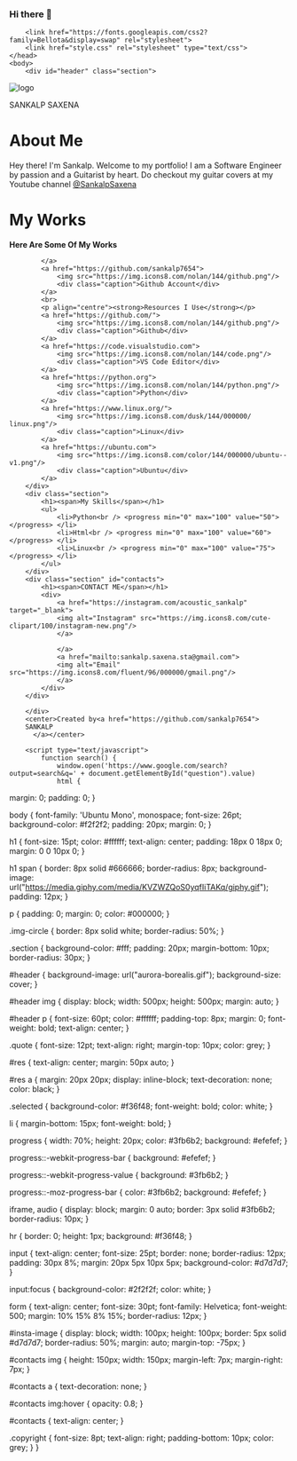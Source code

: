 ### Hi there 👋

<!DOCTYPE html>
<html>
    <head>
        <title>Welcome</title>
        
        <link href="https://fonts.googleapis.com/css2?family=Bellota&display=swap" rel="stylesheet">
        <link href="style.css" rel="stylesheet" type="text/css">
    </head>
    <body>
        <div id="header" class="section">
  <img alt="logo" class="img-circle" src="avatar.jpg">         				
            <p>SANKALP SAXENA</p>
        </div>
        <div class="section">
            <h1><span>About Me</span></h1>
            <p> Hey there! I'm Sankalp. Welcome to my portfolio! I am a Software Engineer by passion and a Guitarist by heart. Do checkout my guitar covers at my Youtube channel <a href="https://www.youtube.com/c/SankalpSaxena">@SankalpSaxena</a></p>
        </div>
        <div class="section" id="res">
            <h1><span>My Works</span></h1>
            <p align="centre"><strong>Here Are Some Of My Works</strong></p>
            
                
            </a>
            <a href="https://github.com/sankalp7654">
                <img src="https://img.icons8.com/nolan/144/github.png"/>
                <div class="caption">Github Account</div>
            </a>
            <br>
            <p align="centre"><strong>Resources I Use</strong></p>
            <a href="https://github.com/">
                <img src="https://img.icons8.com/nolan/144/github.png"/>
                <div class="caption">Github</div>
            </a>
            <a href="https://code.visualstudio.com">
                <img src="https://img.icons8.com/nolan/144/code.png"/>
                <div class="caption">VS Code Editor</div>
            </a>
            <a href="https://python.org">
                <img src="https://img.icons8.com/nolan/144/python.png"/>
                <div class="caption">Python</div>
            </a>
            <a href="https://www.linux.org/">
                <img src="https://img.icons8.com/dusk/144/000000/ linux.png"/>
                <div class="caption">Linux</div>
            </a>
            <a href="https://ubuntu.com">
                <img src="https://img.icons8.com/color/144/000000/ubuntu--v1.png"/>
                <div class="caption">Ubuntu</div>
            </a>
        </div>
        <div class="section">
            <h1><span>My Skills</span></h1>
            <ul>
                <li>Python<br /> <progress min="0" max="100" value="50"></progress> </li>
                <li>Html<br /> <progress min="0" max="100" value="60"></progress> </li>
                <li>Linux<br /> <progress min="0" max="100" value="75"></progress> </li>
            </ul>
        </div>
        <div class="section" id="contacts">
            <h1><span>CONTACT ME</span></h1>
            <div>
                <a href="https://instagram.com/acoustic_sankalp" target="_blank">
                <img alt="Instagram" src="https://img.icons8.com/cute-clipart/100/instagram-new.png"/>
                </a>

                </a>
                <a href="mailto:sankalp.saxena.sta@gmail.com">
                <img alt="Email" src="https://img.icons8.com/fluent/96/000000/gmail.png"/>
                </a>
            </div>
        </div>
        
        </div>
        <center>Created by<a href="https://github.com/sankalp7654">
        SANKALP 
          </a></center>

        <script type="text/javascript">
            function search() {
                window.open('https://www.google.com/search?output=search&q=' + document.getElementById("question").value)
                html {
  margin: 0;
  padding: 0;
}

body {
  font-family: 'Ubuntu Mono', monospace;
  font-size: 26pt;
  background-color: #f2f2f2;
  padding: 20px;
  margin: 0;
}

h1 {
  font-size: 15pt;
  color: #ffffff;
  text-align: center;
  padding: 18px 0 18px 0;
  margin: 0 0 10px 0;
}

h1 span {
  border: 8px solid #666666;
  border-radius: 8px;
  background-image: url("https://media.giphy.com/media/KVZWZQoS0yqfIiTAKq/giphy.gif");
  padding: 12px;
}

p {
  padding: 0;
  margin: 0;
  color: #000000;
}

.img-circle {
  border: 8px solid white;
  border-radius: 50%;
}

.section {
  background-color: #fff;
  padding: 20px;
  margin-bottom: 10px;
  border-radius: 30px;
}

#header {
  background-image: url("aurora-borealis.gif");
  background-size: cover;
}

#header img {
  display: block;
  width: 500px;
  height: 500px;
  margin: auto;
}

#header p {
  font-size: 60pt;
  color: #ffffff;
  padding-top: 8px;
  margin: 0;
  font-weight: bold;
  text-align: center;
}

.quote {
  font-size: 12pt;
  text-align: right;
  margin-top: 10px;
  color: grey;
}

#res {
  text-align: center;
  margin: 50px auto;
}

#res a {
  margin: 20px 20px;
  display: inline-block;
  text-decoration: none;
  color: black;
}

.selected {
  background-color: #f36f48;
  font-weight: bold;
  color: white;
}

li {
  margin-bottom: 15px;
  font-weight: bold;
}

progress {
  width: 70%;
  height: 20px;
  color: #3fb6b2;
  background: #efefef;
}

progress::-webkit-progress-bar {
  background: #efefef;
}

progress::-webkit-progress-value {
  background: #3fb6b2;
}

progress::-moz-progress-bar {
  color: #3fb6b2;
  background: #efefef;
}

iframe,
audio {
  display: block;
  margin: 0 auto;
  border: 3px solid #3fb6b2;
  border-radius: 10px;
}

hr {
  border: 0;
  height: 1px;
  background: #f36f48;
}

input {
  text-align: center;
  font-size: 25pt;
  border: none;
  border-radius: 12px;
  padding: 30px 8%;
  margin: 20px 5px 10px 5px;
  background-color: #d7d7d7;
}

input:focus {
  background-color: #2f2f2f;
  color: white;
}

form {
  text-align: center;
  font-size: 30pt;
  font-family: Helvetica;
  font-weight: 500;
  margin: 10% 15% 8% 15%;
  border-radius: 12px;
}

#insta-image {
  display: block;
  width: 100px;
  height: 100px;
  border: 5px solid #d7d7d7;
  border-radius: 50%;
  margin: auto;
  margin-top: -75px;
}

#contacts img {
  height: 150px;
  width: 150px;
  margin-left: 7px;
  margin-right: 7px;
}

#contacts a {
  text-decoration: none;
}

#contacts img:hover {
  opacity: 0.8;
}

#contacts {
  text-align: center;
}

.copyright {
  font-size: 8pt;
  text-align: right;
  padding-bottom: 10px;
  color: grey;
}
            }
        </script>
    </body>
</html>
